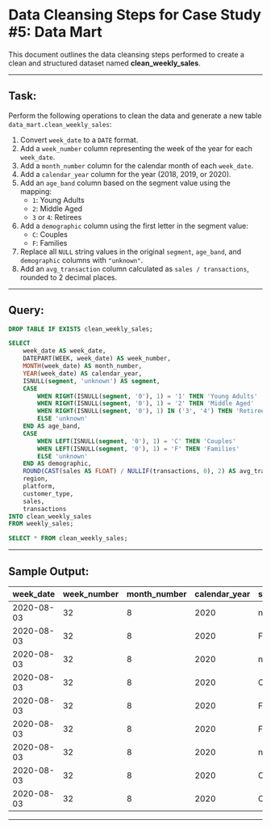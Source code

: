 # Data Cleansing Steps for Case Study #5: Data Mart

This document outlines the data cleansing steps performed to create a clean and structured dataset named **clean_weekly_sales**.

---

## Task:

Perform the following operations to clean the data and generate a new table `data_mart.clean_weekly_sales`:

1. Convert `week_date` to a `DATE` format.
2. Add a `week_number` column representing the week of the year for each `week_date`.
3. Add a `month_number` column for the calendar month of each `week_date`.
4. Add a `calendar_year` column for the year (2018, 2019, or 2020).
5. Add an `age_band` column based on the segment value using the mapping:
    - `1`: Young Adults
    - `2`: Middle Aged
    - `3` or `4`: Retirees
6. Add a `demographic` column using the first letter in the segment value:
    - `C`: Couples
    - `F`: Families
7. Replace all `NULL` string values in the original `segment`, `age_band`, and `demographic` columns with `"unknown"`.
8. Add an `avg_transaction` column calculated as `sales / transactions`, rounded to 2 decimal places.

---

## Query:

```sql
DROP TABLE IF EXISTS clean_weekly_sales;

SELECT 
    week_date AS week_date,
    DATEPART(WEEK, week_date) AS week_number,
    MONTH(week_date) AS month_number,
    YEAR(week_date) AS calendar_year,
    ISNULL(segment, 'unknown') AS segment,
    CASE
        WHEN RIGHT(ISNULL(segment, '0'), 1) = '1' THEN 'Young Adults'
        WHEN RIGHT(ISNULL(segment, '0'), 1) = '2' THEN 'Middle Aged'
        WHEN RIGHT(ISNULL(segment, '0'), 1) IN ('3', '4') THEN 'Retirees'
        ELSE 'unknown'
    END AS age_band,
    CASE
        WHEN LEFT(ISNULL(segment, '0'), 1) = 'C' THEN 'Couples'
        WHEN LEFT(ISNULL(segment, '0'), 1) = 'F' THEN 'Families'
        ELSE 'unknown'
    END AS demographic,
    ROUND(CAST(sales AS FLOAT) / NULLIF(transactions, 0), 2) AS avg_transaction,
    region,
    platform,
    customer_type,
    sales,
    transactions
INTO clean_weekly_sales
FROM weekly_sales;

SELECT * FROM clean_weekly_sales;
```

---

## Sample Output:

| week_date   | week_number | month_number | calendar_year | segment | age_band   | demographic | avg_transaction | region       | platform | customer_type | sales   | transactions |
|-------------|-------------|--------------|---------------|---------|------------|-------------|------------------|--------------|----------|---------------|---------|--------------|
| 2020-08-03  | 32          | 8            | 2020          | null    | unknown    | unknown     | 29.96           | SOUTH AMERICA| Retail   | Existing      | 9258    | 309          |
| 2020-08-03  | 32          | 8            | 2020          | F3      | Retirees   | Families    | 209.46          | OCEANIA      | Shopify  | Existing      | 773324  | 3692         |
| 2020-08-03  | 32          | 8            | 2020          | null    | unknown    | unknown     | 41.47           | OCEANIA      | Retail   | Existing      | 1916895 | 46226        |
| 2020-08-03  | 32          | 8            | 2020          | C4      | Retirees   | Couples     | 49.38           | CANADA       | Retail   | Existing      | 1401391 | 28378        |
| 2020-08-03  | 32          | 8            | 2020          | F3      | Retirees   | Families    | 35.13           | CANADA       | Retail   | New           | 627747  | 17871        |
| 2020-08-03  | 32          | 8            | 2020          | F3      | Retirees   | Families    | 208.16          | USA          | Shopify  | Existing      | 193590  | 930          |
| 2020-08-03  | 32          | 8            | 2020          | null    | unknown    | unknown     | 35.09           | OCEANIA      | Retail   | New           | 2864778 | 81643        |
| 2020-08-03  | 32          | 8            | 2020          | C4      | Retirees   | Couples     | 33.61           | AFRICA       | Retail   | New           | 1532557 | 45605        |
| 2020-08-03  | 32          | 8            | 2020          | C3      | Retirees   | Couples     | 195.29          | ASIA         | Shopify  | Existing      | 384914  | 1971         |

---

